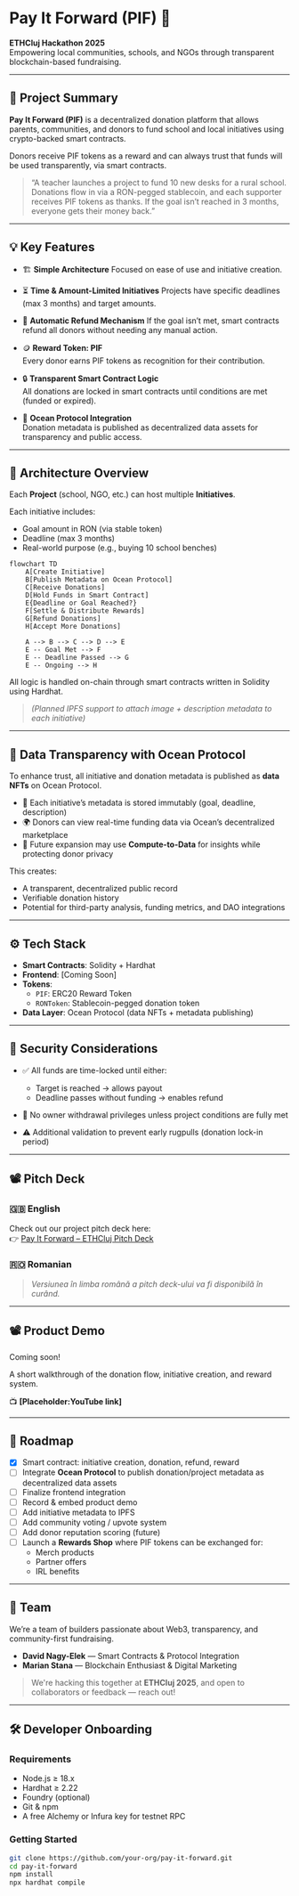 # Pay It Forward (PIF) 🌱

**ETHCluj Hackathon 2025**  
Empowering local communities, schools, and NGOs through transparent blockchain-based fundraising.

---

## 🧠 Project Summary

**Pay It Forward (PIF)** is a decentralized donation platform that allows parents, communities, and donors to fund school and local initiatives using crypto-backed smart contracts. 

Donors receive PIF tokens as a reward and can always trust that funds will be used transparently, via smart contracts.

> “A teacher launches a project to fund 10 new desks for a rural school. Donations flow in via a RON-pegged stablecoin, and each supporter receives PIF tokens as thanks. If the goal isn’t reached in 3 months, everyone gets their money back.”

---

## 💡 Key Features
- 🏗️ **Simple Architecture**
  Focused on ease of use and initiative creation.

- ⏳ **Time & Amount-Limited Initiatives**
  Projects have specific deadlines (max 3 months) and target amounts.

- 💸 **Automatic Refund Mechanism**
  If the goal isn’t met, smart contracts refund all donors without needing any manual action.

- 🪙 **Reward Token: PIF**  
  Every donor earns PIF tokens as recognition for their contribution.
  
- 🔒 **Transparent Smart Contract Logic**  
  All donations are locked in smart contracts until conditions are met (funded or expired).

- 🌊 **Ocean Protocol Integration**  
  Donation metadata is published as decentralized data assets for transparency and public access.

---

## 🔗 Architecture Overview

Each **Project** (school, NGO, etc.) can host multiple **Initiatives**.  

Each initiative includes:
- Goal amount in RON (via stable token)
- Deadline (max 3 months)
- Real-world purpose (e.g., buying 10 school benches)

```mermaid
flowchart TD
    A[Create Initiative]
    B[Publish Metadata on Ocean Protocol]
    C[Receive Donations]
    D[Hold Funds in Smart Contract]
    E{Deadline or Goal Reached?}
    F[Settle & Distribute Rewards]
    G[Refund Donations]
    H[Accept More Donations]

    A --> B --> C --> D --> E
    E -- Goal Met --> F
    E -- Deadline Passed --> G
    E -- Ongoing --> H

```

All logic is handled on-chain through smart contracts written in Solidity using Hardhat.

> *(Planned IPFS support to attach image + description metadata to each initiative)*

---

## 🌊 Data Transparency with Ocean Protocol

To enhance trust, all initiative and donation metadata is published as **data NFTs** on Ocean Protocol.

- 🧾 Each initiative’s metadata is stored immutably (goal, deadline, description)
- 🌍 Donors can view real-time funding data via Ocean’s decentralized marketplace
- 🔐 Future expansion may use **Compute-to-Data** for insights while protecting donor privacy

This creates:
- A transparent, decentralized public record
- Verifiable donation history
- Potential for third-party analysis, funding metrics, and DAO integrations

---

## ⚙️ Tech Stack

- **Smart Contracts**: Solidity + Hardhat
- **Frontend**: [Coming Soon]
- **Tokens**:
  - `PIF`: ERC20 Reward Token
  - `RONToken`: Stablecoin-pegged donation token
- **Data Layer**: Ocean Protocol (data NFTs + metadata publishing)
  
---

## 🔐 Security Considerations

- ✅ All funds are time-locked until either:
  - Target is reached → allows payout
  - Deadline passes without funding → enables refund

- 🚫 No owner withdrawal privileges unless project conditions are fully met  
- ⚠️ Additional validation to prevent early rugpulls (donation lock-in period)

---

## 📽️ Pitch Deck

### 🇬🇧 English  
Check out our project pitch deck here:  
👉 [Pay It Forward – ETHCluj Pitch Deck](https://www.canva.com/design/DAGuupentiY/XolSy_w54JiZujdMBzzNcw/edit)

### 🇷🇴 Romanian  
> *Versiunea în limba română a pitch deck-ului va fi disponibilă în curând.*

---
## 📽️ Product Demo

Coming soon!

A short walkthrough of the donation flow, initiative creation, and reward system.

📺 **[Placeholder:YouTube link]**

---

## 🚀 Roadmap

- [x] Smart contract: initiative creation, donation, refund, reward
- [ ] Integrate **Ocean Protocol** to publish donation/project metadata as decentralized data assets
- [ ] Finalize frontend integration  
- [ ] Record & embed product demo  
- [ ] Add initiative metadata to IPFS  
- [ ] Add community voting / upvote system  
- [ ] Add donor reputation scoring (future)  
- [ ] Launch a **Rewards Shop** where PIF tokens can be exchanged for:
  - Merch products  
  - Partner offers  
  - IRL benefits
     
---

## 👥 Team

We’re a team of builders passionate about Web3, transparency, and community-first fundraising.

- **David Nagy-Elek** — Smart Contracts & Protocol Integration  
- **Marian Stana** — Blockchain Enthusiast & Digital Marketing

> We're hacking this together at **ETHCluj 2025**, and open to collaborators or feedback — reach out!

---

## 🛠️ Developer Onboarding

### Requirements

- Node.js ≥ 18.x
- Hardhat ≥ 2.22
- Foundry (optional)
- Git & npm
- A free Alchemy or Infura key for testnet RPC

### Getting Started

```bash
git clone https://github.com/your-org/pay-it-forward.git
cd pay-it-forward
npm install
npx hardhat compile
```

